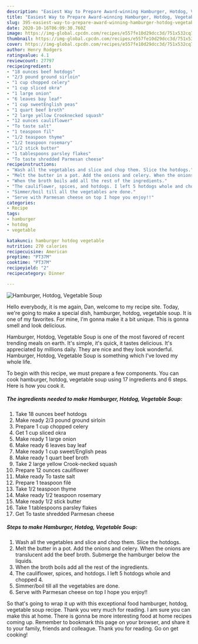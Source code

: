 ```yaml
---
description: "Easiest Way to Prepare Award-winning Hamburger, Hotdog, Vegetable Soup"
title: "Easiest Way to Prepare Award-winning Hamburger, Hotdog, Vegetable Soup"
slug: 395-easiest-way-to-prepare-award-winning-hamburger-hotdog-vegetable-soup
date: 2020-10-16T06:09:30.760Z
image: https://img-global.cpcdn.com/recipes/e557fe10d29dcc3d/751x532cq70/hamburger-hotdog-vegetable-soup-recipe-main-photo.jpg
thumbnail: https://img-global.cpcdn.com/recipes/e557fe10d29dcc3d/751x532cq70/hamburger-hotdog-vegetable-soup-recipe-main-photo.jpg
cover: https://img-global.cpcdn.com/recipes/e557fe10d29dcc3d/751x532cq70/hamburger-hotdog-vegetable-soup-recipe-main-photo.jpg
author: Henry Rodgers
ratingvalue: 4.1
reviewcount: 27797
recipeingredient:
- "18 ounces beef hotdogs"
- "2/3 pound ground sirloin"
- "1 cup chopped celery"
- "1 cup sliced okra"
- "1 large onion"
- "6 leaves bay leaf"
- "1 cup sweetEnglish peas"
- "1 quart beef broth"
- "2 large yellow Crooknecked squash"
- "12 ounces cauliflower"
- "To taste salt"
- "1 teaspoon fil"
- "1/2 teaspoon thyme"
- "1/2 teaspoon rosemary"
- "1/2 stick butter"
- "1 tablespoons parsley flakes"
- "To taste shredded Parmesan cheese"
recipeinstructions:
- "Wash all the vegetables and slice and chop them. Slice the hotdogs."
- "Melt the butter in a pot. Add the onions and celery. When the onions are translucent add the beef broth. Submerge the hamburger below the liquids."
- "When the broth boils add all the rest of the ingredients."
- "The cauliflower, spices, and hotdogs. I left 5 hotdogs whole and chopped 4."
- "Simmer/boil till all the vegetables are done."
- "Serve with Parmesan cheese on top I hope you enjoy!!"
categories:
- Recipe
tags:
- hamburger
- hotdog
- vegetable

katakunci: hamburger hotdog vegetable 
nutrition: 270 calories
recipecuisine: American
preptime: "PT37M"
cooktime: "PT37M"
recipeyield: "2"
recipecategory: Dinner

---
```



![Hamburger, Hotdog, Vegetable Soup](https://img-global.cpcdn.com/recipes/e557fe10d29dcc3d/751x532cq70/hamburger-hotdog-vegetable-soup-recipe-main-photo.jpg)

Hello everybody, it is me again, Dan, welcome to my recipe site. Today, we're going to make a special dish, hamburger, hotdog, vegetable soup. It is one of my favorites. For mine, I'm gonna make it a bit unique. This is gonna smell and look delicious.



Hamburger, Hotdog, Vegetable Soup is one of the most favored of recent trending meals on earth. It's simple, it's quick, it tastes delicious. It's appreciated by millions daily. They are nice and they look wonderful. Hamburger, Hotdog, Vegetable Soup is something which I've loved my whole life.


To begin with this recipe, we must prepare a few components. You can cook hamburger, hotdog, vegetable soup using 17 ingredients and 6 steps. Here is how you cook it.

<!--inarticleads1-->

##### The ingredients needed to make Hamburger, Hotdog, Vegetable Soup:

1. Take 18 ounces beef hotdogs
1. Make ready 2/3 pound ground sirloin
1. Prepare 1 cup chopped celery
1. Get 1 cup sliced okra
1. Make ready 1 large onion
1. Make ready 6 leaves bay leaf
1. Make ready 1 cup sweet/English peas
1. Make ready 1 quart beef broth
1. Take 2 large yellow Crook-necked squash
1. Prepare 12 ounces cauliflower
1. Make ready To taste salt
1. Prepare 1 teaspoon filé
1. Take 1/2 teaspoon thyme
1. Make ready 1/2 teaspoon rosemary
1. Make ready 1/2 stick butter
1. Take 1 tablespoons parsley flakes
1. Get To taste shredded Parmesan cheese




<!--inarticleads2-->

##### Steps to make Hamburger, Hotdog, Vegetable Soup:

1. Wash all the vegetables and slice and chop them. Slice the hotdogs.
1. Melt the butter in a pot. Add the onions and celery. When the onions are translucent add the beef broth. Submerge the hamburger below the liquids.
1. When the broth boils add all the rest of the ingredients.
1. The cauliflower, spices, and hotdogs. I left 5 hotdogs whole and chopped 4.
1. Simmer/boil till all the vegetables are done.
1. Serve with Parmesan cheese on top I hope you enjoy!!




So that's going to wrap it up with this exceptional food hamburger, hotdog, vegetable soup recipe. Thank you very much for reading. I am sure you can make this at home. There is gonna be more interesting food at home recipes coming up. Remember to bookmark this page on your browser, and share it to your family, friends and colleague. Thank you for reading. Go on get cooking!

